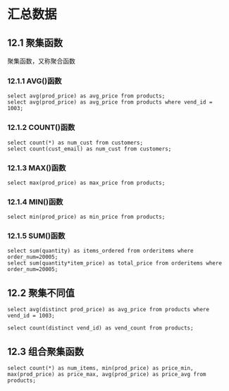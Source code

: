 # 汇总数据

## 12.1 聚集函数

聚集函数，又称聚合函数

### 12.1.1 AVG()函数

```
select avg(prod_price) as avg_price from products;
select avg(prod_price) as avg_price from products where vend_id = 1003;
```

### 12.1.2 COUNT()函数

```
select count(*) as num_cust from customers;
select count(cust_email) as num_cust from customers;
```

### 12.1.3 MAX()函数

```
select max(prod_price) as max_price from products;
```

### 12.1.4 MIN()函数

```
select min(prod_price) as min_price from products;
```

### 12.1.5 SUM()函数

```
select sum(quantity) as items_ordered from orderitems where order_num=20005;
select sum(quantity*item_price) as total_price from orderitems where order_num=20005;
```

## 12.2 聚集不同值

```
select avg(distinct prod_price) as avg_price from products where vend_id = 1003;
```
```
select count(distinct vend_id) as vend_count from products;
```

## 12.3 组合聚集函数

```
select count(*) as num_items, min(prod_price) as price_min, max(prod_price) as price_max, avg(prod_price) as price_avg from products;
```

